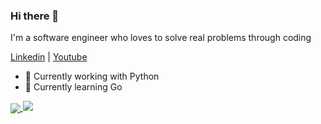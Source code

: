 ### Hi there 👋

I'm a software engineer who loves to solve real problems through coding

[Linkedin](https://www.linkedin.com/in/danilolmoura/) | [Youtube](https://www.youtube.com/channel/UCk0366m_ugrrggySdSO3CQA?view_as=subscriber)

- 🔭 Currently working with Python
- 🌱 Currently learning Go

<a href="https://github.com/danilolmoura/github-readme-stats">
	<img align="center" src="https://github-readme-stats.vercel.app/api/top-langs/?username=danilolmoura&layout=compact"/>
</a>

<img src="https://github-readme-stats.vercel.app/api?username=danilolmoura&show_icons=true">